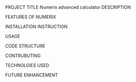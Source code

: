 PROJECT TITLE
Numerix advanced calculator
DESCRIPTION 

FEATURES OF NUMERIX


INSTALLATION INSTRUCTION



USAGE


CODE STRUCTURE


CONTRUBUTING


TECHNOLGIES USED

FUTURE ENHANCEMENT

